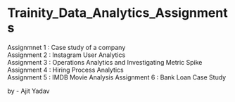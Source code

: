 # Trainity_Data_Analytics_Assignments <br>

Assignmnet 1 : Case study of a company  <br>
Assignment 2 : Instagram User Analytics <br>
Assignment 3 : Operations Analytics and Investigating Metric Spike <br>
Assignment 4 : Hiring Process Analytics <br>
Assignment 5 : IMDB Movie Analysis
Assignment 6 : Bank Loan Case Study


by - Ajit Yadav
